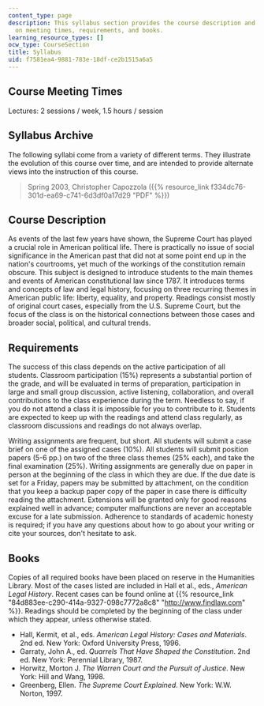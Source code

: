 ```yaml
---
content_type: page
description: This syllabus section provides the course description and information
  on meeting times, requirements, and books.
learning_resource_types: []
ocw_type: CourseSection
title: Syllabus
uid: f7581ea4-9881-783e-18df-ce2b1515a6a5
---
```


Course Meeting Times
--------------------

Lectures: 2 sessions / week, 1.5 hours / session

Syllabus Archive
----------------

The following syllabi come from a variety of different terms. They illustrate the evolution of this course over time, and are intended to provide alternate views into the instruction of this course.

> Spring 2003, Christopher Capozzola ({{% resource_link f334dc76-301d-ea69-c741-6d3df0a17d29 "PDF" %}})

Course Description
------------------

As events of the last few years have shown, the Supreme Court has played a crucial role in American political life. There is practically no issue of social significance in the American past that did not at some point end up in the nation's courtrooms, yet much of the workings of the constitution remain obscure. This subject is designed to introduce students to the main themes and events of American constitutional law since 1787. It introduces terms and concepts of law and legal history, focusing on three recurring themes in American public life: liberty, equality, and property. Readings consist mostly of original court cases, especially from the U.S. Supreme Court, but the focus of the class is on the historical connections between those cases and broader social, political, and cultural trends.

Requirements
------------

The success of this class depends on the active participation of all students. Classroom participation (15%) represents a substantial portion of the grade, and will be evaluated in terms of preparation, participation in large and small group discussion, active listening, collaboration, and overall contributions to the class experience during the term. Needless to say, if you do not attend a class it is impossible for you to contribute to it. Students are expected to keep up with the readings and attend class regularly, as classroom discussions and readings do not always overlap.

Writing assignments are frequent, but short. All students will submit a case brief on one of the assigned cases (10%). All students will submit position papers (5-6 pp.) on two of the three class themes (25% each), and take the final examination (25%). Writing assignments are generally due on paper in person at the beginning of the class in which they are due. If the due date is set for a Friday, papers may be submitted by attachment, on the condition that you keep a backup paper copy of the paper in case there is difficulty reading the attachment. Extensions will be granted only for good reasons explained well in advance; computer malfunctions are never an acceptable excuse for a late submission. Adherence to standards of academic honesty is required; if you have any questions about how to go about your writing or cite your sources, don't hesitate to ask.

Books
-----

Copies of all required books have been placed on reserve in the Humanities Library. Most of the cases listed are included in Hall et al., eds., _American Legal History_. Recent cases can be found online at {{% resource_link "84d883ee-c290-414a-9327-098c7772a8c8" "http://www.findlaw.com" %}}. Readings should be completed by the beginning of the class under which they appear, unless otherwise stated.

*   Hall, Kermit, et al., eds. _American Legal History: Cases and Materials_. 2nd ed. New York: Oxford University Press, 1996.
*   Garraty, John A., ed. _Quarrels That Have Shaped the Constitution_. 2nd ed. New York: Perennial Library, 1987.
*   Horwitz, Morton J. _The Warren Court and the Pursuit of Justice_. New York: Hill and Wang, 1998.
*   Greenberg, Ellen. _The Supreme Court Explained_. New York: W.W. Norton, 1997.